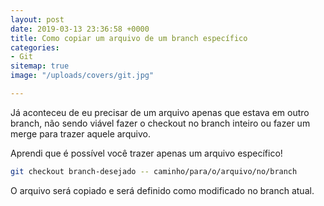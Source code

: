 ```yaml
---
layout: post
date: 2019-03-13 23:36:58 +0000
title: Como copiar um arquivo de um branch específico
categories:
- Git
sitemap: true
image: "/uploads/covers/git.jpg"

---
```

Já aconteceu de eu precisar de um arquivo apenas que estava em outro branch, não sendo viável fazer o checkout no branch inteiro ou fazer um merge para trazer aquele arquivo.

Aprendi que é possível você trazer apenas um arquivo específico!

```bash
git checkout branch-desejado -- caminho/para/o/arquivo/no/branch
```

O arquivo será copiado e será definido como modificado no branch atual.